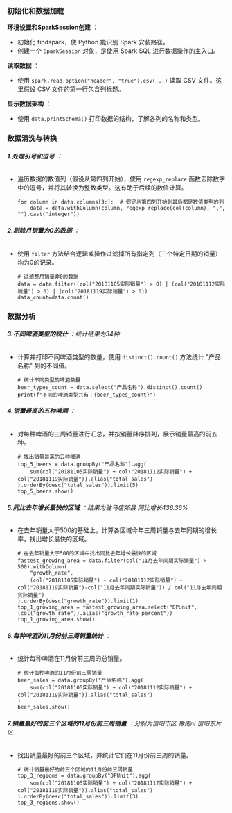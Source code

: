 ### 初始化和数据加载

**环境设置和SparkSession创建** ：

* 初始化 findspark，使 Python 能识别 Spark 安装路径。
* 创建一个 `SparkSession` 对象，是使用 Spark SQL 进行数据操作的主入口。

**读取数据** ：

* 使用 `spark.read.option("header", "true").csv(...)` 读取 CSV 文件。这里假设 CSV 文件的第一行包含列标题。

**显示数据架构** ：

* 使用 `data.printSchema()` 打印数据的结构，了解各列的名称和类型。

### 数据清洗与转换

###### **1.处理引号和逗号** ：

* 遍历数据的数值列（假设从第四列开始），使用 `regexp_replace` 函数去除数字中的逗号，并将其转换为整数类型。这有助于后续的数值计算。

  ```
  for column in data.columns[3:]:  # 假定从第四列开始到最后都是数值类型的列
      data = data.withColumn(column, regexp_replace(col(column), ",", "").cast("integer"))
  ```

###### **2.剔除月销量为0的数据** ：

* 使用 `filter` 方法结合逻辑或操作过滤掉所有指定列（三个特定日期的销量）均为0的记录。

  ```
  # 过滤整月销量非0的数据
  data = data.filter((col("20181105实际销量") > 0) | (col("20181112实际销量") > 0) | (col("20181119实际销量") > 0))
  data_count=data.count()
  ```

### 数据分析

###### **3.不同啤酒类型的统计** ：统计结果为34种

* 计算并打印不同啤酒类型的数量，使用 `distinct().count()` 方法统计 "产品名称" 列的不同值。

  ```
  # 统计不同类型的啤酒数量
  beer_types_count = data.select("产品名称").distinct().count()
  print(f"不同的啤酒类型共有：{beer_types_count}")
  ```

###### **4.销量最高的五种啤酒** ：

* 对每种啤酒的三周销量进行汇总，并按销量降序排列，展示销量最高的前五种。

  ```
  # 找出销量最高的五种啤酒
  top_5_beers = data.groupBy("产品名称").agg(
      sum(col("20181105实际销量") + col("20181112实际销量") + col("20181119实际销量")).alias("total_sales")
  ).orderBy(desc("total_sales")).limit(5)
  top_5_beers.show()
  ```

###### **5.同比去年增长最快的区域** ：结果为驻马店郊县 同比增长436.36%

* 在去年销量大于500的基础上，计算各区域今年三周销量与去年同期的增长率，找出增长最快的区域。

  ```
  # 在去年销量大于500的区域中找出同比去年增长最快的区域
  fastest_growing_area = data.filter(col("11月去年同期实际销量") > 500).withColumn(
      "growth_rate", 
      (col("20181105实际销量") + col("20181112实际销量") + col("20181119实际销量")-col("11月去年同期实际销量")) / col("11月去年同期实际销量")
  ).orderBy(desc("growth_rate")).limit(1)
  top_1_growing_area = fastest_growing_area.select("DPUnit", (col("growth_rate")).alias("growth_rate_percent"))
  top_1_growing_area.show()

  ```

###### **6.每种啤酒的11月份前三周销量统计** ：

* 统计每种啤酒在11月份前三周的总销量。

  ```
  # 统计每种啤酒的11月份前三周销量
  beer_sales = data.groupBy("产品名称").agg(
      sum(col("20181105实际销量") + col("20181112实际销量") + col("20181119实际销量")).alias("total_sales")
  )
  beer_sales.show()
  ```

###### **7.销量最好的前三个区域的11月份前三周销量** ：分别为信阳市区 豫南nl 信阳东片区

* 找出销量最好的前三个区域，并统计它们在11月份前三周的销量。

  ```
  # 统计销量最好的前三个区域的11月份前三周销量
  top_3_regions = data.groupBy("DPUnit").agg(
      sum(col("20181105实际销量") + col("20181112实际销量") + col("20181119实际销量")).alias("total_sales")
  ).orderBy(desc("total_sales")).limit(3)
  top_3_regions.show()
  ```
